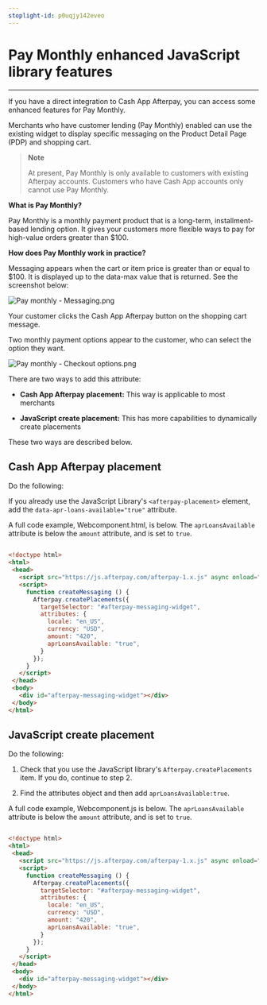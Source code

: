 ```yaml
---
stoplight-id: p0uqjy142eveo
---
```


# Pay Monthly enhanced JavaScript library features

---

If you have a direct integration to Cash App Afterpay, you can access some enhanced features for Pay Monthly. 

Merchants who have customer lending (Pay Monthly) enabled can use the existing widget to display specific messaging on the Product Detail Page (PDP) and shopping cart.

<!-- theme: info -->
> **Note**
>
> At present, Pay Monthly is only available to customers with existing Afterpay accounts. Customers who have Cash App accounts only cannot use Pay Monthly.

**What is Pay Monthly?**

Pay Monthly is a monthly payment product that is a long-term, installment-based lending option. It gives your customers more flexible ways to pay for high-value orders greater than $100.

**How does Pay Monthly work in practice?** 

Messaging appears when the cart or item price is greater than or equal to $100. It is displayed up to the data-max value that is returned. See the screenshot below:

<!--
focus: false
-->
![Pay monthly - Messaging.png](<../../assets/images/Pay monthly - Messaging.png>)

Your customer clicks the Cash App Afterpay button on the shopping cart message.

Two monthly payment options appear to the customer, who can select the option they want.

<!--
focus: false
-->
![Pay monthly - Checkout options.png](<../../assets/images/Pay monthly - Checkout options.png>)

There are two ways to add this attribute:

- **Cash App Afterpay placement:** This way is applicable to most merchants

- **JavaScript create placement:** This has more capabilities to dynamically create placements

These two ways are described below.

## Cash App Afterpay placement

Do the following:

If you already use the JavaScript Library's `<afterpay-placement>` element, add the `data-apr-loans-available="true"` attribute.

A full code example, Webcomponent.html, is below. The `aprLoansAvailable` attribute is below the `amount` attribute, and is set to `true`.

```html

<!doctype html>
<html>
 <head>
   <script src="https://js.afterpay.com/afterpay-1.x.js" async onload="createMessaging()"></script>
   <script>
     function createMessaging () {
       Afterpay.createPlacements({
         targetSelector: "#afterpay-messaging-widget",
         attributes: {
           locale: "en_US",
           currency: "USD",
           amount: "420",
           aprLoansAvailable: "true",
         }
       });
     }
   </script>
 </head>
 <body>
   <div id="afterpay-messaging-widget"></div>
 </body>
</html>
```

## JavaScript create placement

Do the following:

1. Check that you use the JavaScript library's `Afterpay.createPlacements` item. If you do, continue to step 2.

2. Find the attributes object and then add `aprLoansAvailable:true`.

A full code example, Webcomponent.js is below. The `aprLoansAvailable` attribute is below the `amount` attribute, and is set to `true`.

```html

<!doctype html>
<html>
 <head>
   <script src="https://js.afterpay.com/afterpay-1.x.js" async onload="createMessaging()"></script>
   <script>
     function createMessaging () {
       Afterpay.createPlacements({
         targetSelector: "#afterpay-messaging-widget",
         attributes: {
           locale: "en_US",
           currency: "USD",
           amount: "420",
           aprLoansAvailable: "true",
         }
       });
     }
   </script>
 </head>
 <body>
   <div id="afterpay-messaging-widget"></div>
 </body>
</html>
```